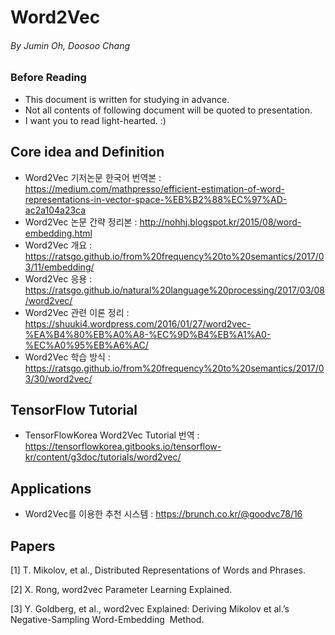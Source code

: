 # Word2Vec
###### By Jumin Oh, Doosoo Chang
### Before Reading
- This document is written for studying in advance.
- Not all contents of following document will be quoted to presentation.
- I want you to read light-hearted. :)
## Core idea and Definition
- Word2Vec 기저논문 한국어 번역본 : https://medium.com/mathpresso/efficient-estimation-of-word-representations-in-vector-space-%EB%B2%88%EC%97%AD-ac2a104a23ca
- Word2Vec 논문 간략 정리본 : http://nohhj.blogspot.kr/2015/08/word-embedding.html
- Word2Vec 개요 : https://ratsgo.github.io/from%20frequency%20to%20semantics/2017/03/11/embedding/
- Word2Vec 응용 : https://ratsgo.github.io/natural%20language%20processing/2017/03/08/word2vec/
- Word2Vec 관련 이론 정리 : https://shuuki4.wordpress.com/2016/01/27/word2vec-%EA%B4%80%EB%A0%A8-%EC%9D%B4%EB%A1%A0-%EC%A0%95%EB%A6%AC/
- Word2Vec 학습 방식 : https://ratsgo.github.io/from%20frequency%20to%20semantics/2017/03/30/word2vec/

## TensorFlow Tutorial

- TensorFlowKorea Word2Vec Tutorial 번역 : https://tensorflowkorea.gitbooks.io/tensorflow-kr/content/g3doc/tutorials/word2vec/

## Applications

- Word2Vec를 이용한 추천 시스템 : https://brunch.co.kr/@goodvc78/16


## Papers

[1]  T. Mikolov, et al., Distributed Representations of Words and Phrases.

[2]  X. Rong, word2vec Parameter Learning Explained.

[3]  Y. Goldberg, et al., word2vec Explained: Deriving Mikolov et al.’s Negative-Sampling Word-Embedding 
​      Method.